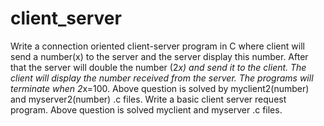# client_server
Write a connection oriented client-server program in C where client will send a number(x) to the server and the server display this number. After that the server will double the number (2*x) and send it to the client. The client will display the number received from the server. The programs will terminate when 2*x=100.
Above question is solved by myclient2(number) and myserver2(number) .c files.
Write a basic client server request program.
Above question is solved myclient and myserver .c files.
